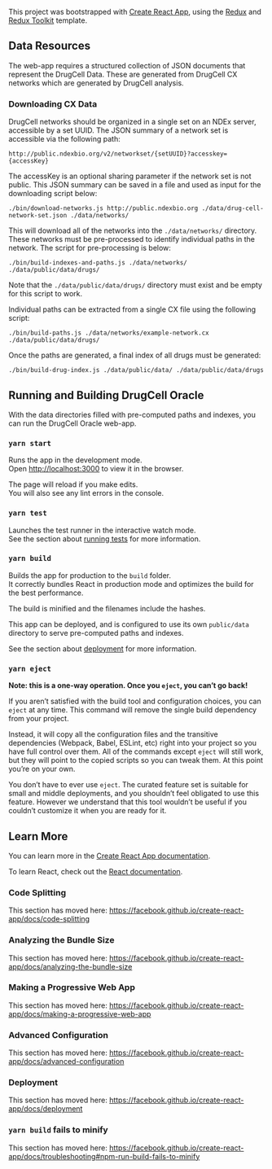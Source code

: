 This project was bootstrapped with [Create React App](https://github.com/facebook/create-react-app), using the [Redux](https://redux.js.org/) and [Redux Toolkit](https://redux-toolkit.js.org/) template.

## Data Resources

The web-app requires a structured collection of JSON documents that represent the DrugCell Data. These are generated from DrugCell CX networks which are generated by DrugCell analysis.

### Downloading CX Data

DrugCell networks should be organized in a single set on an NDEx server, accessible by a set UUID. The JSON summary of a network set is accessible via the following path:

`http://public.ndexbio.org/v2/networkset/{setUUID}?accesskey={accessKey}` 

The accessKey is an optional sharing parameter if the network set is not public. This JSON summary can be saved in a file and used as input for the downloading script below:

`./bin/download-networks.js http://public.ndexbio.org ./data/drug-cell-network-set.json ./data/networks/`

This will download all of the networks into the `./data/networks/` directory. These networks must be pre-processed to identify individual paths in the network. The script for pre-processing is below:

`./bin/build-indexes-and-paths.js ./data/networks/ ./data/public/data/drugs/`

Note that the `./data/public/data/drugs/` directory must exist and be empty for this script to work.

Individual paths can be extracted from a single CX file using the following script:

`./bin/build-paths.js ./data/networks/example-network.cx ./data/public/data/drugs/`

Once the paths are generated, a final index of all drugs must be generated:

`./bin/build-drug-index.js ./data/public/data/ ./data/public/data/drugs`


## Running and Building DrugCell Oracle

With the data directories filled with pre-computed paths and indexes, you can run the DrugCell Oracle web-app.

### `yarn start`

Runs the app in the development mode.<br />
Open [http://localhost:3000](http://localhost:3000) to view it in the browser.

The page will reload if you make edits.<br />
You will also see any lint errors in the console.

### `yarn test`

Launches the test runner in the interactive watch mode.<br />
See the section about [running tests](https://facebook.github.io/create-react-app/docs/running-tests) for more information.

### `yarn build`

Builds the app for production to the `build` folder.<br />
It correctly bundles React in production mode and optimizes the build for the best performance.

The build is minified and the filenames include the hashes.<br />

This app can be deployed, and is configured to use its own `public/data` directory to serve pre-computed paths and indexes.

See the section about [deployment](https://facebook.github.io/create-react-app/docs/deployment) for more information.

### `yarn eject`

**Note: this is a one-way operation. Once you `eject`, you can’t go back!**

If you aren’t satisfied with the build tool and configuration choices, you can `eject` at any time. This command will remove the single build dependency from your project.

Instead, it will copy all the configuration files and the transitive dependencies (Webpack, Babel, ESLint, etc) right into your project so you have full control over them. All of the commands except `eject` will still work, but they will point to the copied scripts so you can tweak them. At this point you’re on your own.

You don’t have to ever use `eject`. The curated feature set is suitable for small and middle deployments, and you shouldn’t feel obligated to use this feature. However we understand that this tool wouldn’t be useful if you couldn’t customize it when you are ready for it.

## Learn More

You can learn more in the [Create React App documentation](https://facebook.github.io/create-react-app/docs/getting-started).

To learn React, check out the [React documentation](https://reactjs.org/).

### Code Splitting

This section has moved here: https://facebook.github.io/create-react-app/docs/code-splitting

### Analyzing the Bundle Size

This section has moved here: https://facebook.github.io/create-react-app/docs/analyzing-the-bundle-size

### Making a Progressive Web App

This section has moved here: https://facebook.github.io/create-react-app/docs/making-a-progressive-web-app

### Advanced Configuration

This section has moved here: https://facebook.github.io/create-react-app/docs/advanced-configuration

### Deployment

This section has moved here: https://facebook.github.io/create-react-app/docs/deployment

### `yarn build` fails to minify

This section has moved here: https://facebook.github.io/create-react-app/docs/troubleshooting#npm-run-build-fails-to-minify
